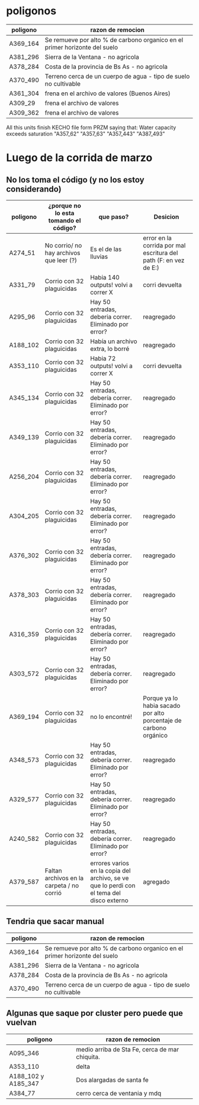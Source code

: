 # poligonos

|  poligono |  razon de remocion |   
|---|---|
| A369_164  | Se remueve por alto % de carbono organico en el primer horizonte del suelo |
| A381_296  | Sierra de la Ventana - no agricola |
| A378_284 | Costa de la provincia de Bs As - no agricola |
| A370_490  | Terreno cerca de un cuerpo de agua - tipo de suelo no cultivable |
| A361_304   | frena en el archivo de valores (Buenos Aires)  |   
| A309_29 | frena el archivo de valores  |   
| A309_362 | frena el archivo de valores |

 
 All this units finish KECHO file form PRZM saying that: Water capacity exceeds saturation
"A357_62"  "A357_63"  "A357_443" "A387_493"

# Luego de la corrida de marzo
## No los toma el código (y no los estoy considerando)

|  poligono |  ¿porque no lo esta tomando el código? | que paso? | Desicion |
|---|---|---|---|
| A274_51 | No corrio/ no hay archivos que leer (?) | Es el de las lluvias | error en la corrida por mal escritura del path (F: en vez de E:) |
| A331_79 | Corrio con 32 plaguicidas | Habia 140 outputs! volvi a correr X | corri devuelta |
| A295_96 | Corrio con 32 plaguicidas | Hay 50 entradas, deberia correr. Eliminado por error? | reagregado |
| A188_102 | Corrio con 32 plaguicidas | Había un archivo extra, lo borré | reagregado |
| A353_110 | Corrio con 32 plaguicidas | Habia 72 outputs! volvi a correr X | corri devuelta |
| A345_134 | Corrio con 32 plaguicidas | Hay 50 entradas, debería correr. Eliminado por error? | reagregado |
| A349_139 | Corrio con 32 plaguicidas | Hay 50 entradas, debería correr. Eliminado por error? | reagregado |
| A256_204 | Corrio con 32 plaguicidas | Hay 50 entradas, debería correr. Eliminado por error? | reagregado |
| A304_205 | Corrio con 32 plaguicidas | Hay 50 entradas, debería correr. Eliminado por error? | reagregado |
| A376_302 | Corrio con 32 plaguicidas | Hay 50 entradas, debería correr. Eliminado por error? | reagregado |
| A378_303 | Corrio con 32 plaguicidas | Hay 50 entradas, debería correr. Eliminado por error? | reagregado |
| A316_359 | Corrio con 32 plaguicidas | Hay 50 entradas, debería correr. Eliminado por error? | reagregado |
| A303_572 | Corrio con 32 plaguicidas | Hay 50 entradas, debería correr. Eliminado por error? | reagregado |
| A369_194 | Corrio con 32 plaguicidas | no lo encontré! | Porque ya lo habia sacado por alto porcentaje de carbono orgánico |
| A348_573 | Corrio con 32 plaguicidas | Hay 50 entradas, debería correr. Eliminado por error? | reagregado |
| A329_577 | Corrio con 32 plaguicidas | Hay 50 entradas, debería correr. Eliminado por error? | reagregado |
| A240_582 | Corrio con 32 plaguicidas | Hay 50 entradas, debería correr. Eliminado por error? | reagregado |
| A379_587 | Faltan archivos en la carpeta / no corrió | errores varios en la copia del archivo, se ve que lo perdi con el tema del disco externo | agregado |
     
 ## Tendria que sacar manual 

|  poligono |  razon de remocion |  
|---|---|
| A369_164  | Se remueve por alto % de carbono organico en el primer horizonte del suelo |
| A381_296  | Sierra de la Ventana - no agricola |
| A378_284 | Costa de la provincia de Bs As - no agricola |
| A370_490  | Terreno cerca de un cuerpo de agua - tipo de suelo no cultivable |

## Algunas que saque por cluster pero puede que vuelvan

|  poligono |  razon de remocion |  
|---|---|
| A095_346  | medio arriba de Sta Fe, cerca de mar chiquita. |
| A353_110  | delta |
| A188_102 y A185_347 | Dos alargadas de santa fe |
| A384_77  | cerro cerca de ventania y mdq |
